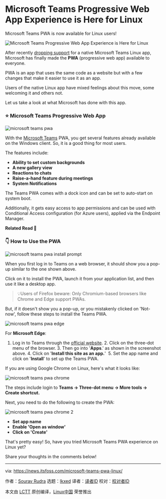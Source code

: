 [#]: subject: "Microsoft Teams Progressive Web App Experience is Here for Linux"
[#]: via: "https://news.itsfoss.com/microsoft-teams-pwa-linux/"
[#]: author: "Sourav Rudra https://news.itsfoss.com/author/sourav/"
[#]: collector: "lkxed"
[#]: translator: " "
[#]: reviewer: " "
[#]: publisher: " "
[#]: url: " "

Microsoft Teams Progressive Web App Experience is Here for Linux
======

Microsoft Teams PWA is now available for Linux users!

![Microsoft Teams Progressive Web App Experience is Here for Linux][1]

After recently [dropping support][2] for a native Microsoft Teams Linux app, Microsoft has finally made the **PWA** (progressive web app) available to everyone.

PWA is an app that uses the same code as a website but with a few changes that make it easier to use it as an app.

Users of the native Linux app have mixed feelings about this move, some welcoming it and others not.

Let us take a look at what Microsoft has done with this app.

### ⭐ Microsoft Teams Progressive Web App

![microsoft teams pwa][3]

With the [Microsoft Teams][4] PWA, you get several features already available on the Windows client. So, it is a good thing for most users.

The features include:

- **Ability to set custom backgrounds**
- **A new gallery view**
- **Reactions to chats**
- **Raise-a-hand feature during meetings**
- **System Notifications**

The Teams PWA comes with a dock icon and can be set to auto-start on system boot.

Additionally, it gets easy access to app permissions and can be used with Conditional Access configuration (for Azure users), applied via the Endpoint Manager.

**Related Read 📖**

### 👇 How to Use the PWA

![microsoft teams pwa install prompt][5]

When you first log in to Teams on a web browser, it should show you a pop-up similar to the one shown above.

Click on it to install the PWA, launch it from your application list, and then use it like a desktop app.

> 💡Users of Firefox beware: Only Chromium-based browsers like Chrome and Edge support PWAs.

But, if it doesn't show you a pop-up, or you mistakenly clicked on 'Not-now', follow these steps to install the Teams PWA.

![microsoft teams pwa edge][6]

For **Microsoft Edge**:

1. Log in to Teams through the [official website][7]. 2. Click on the three-dot menu of the browser. 3. Then go into '**Apps**.' as shown in the screenshot above. 4. Click on '**Install this site as an app.**'  5. Set the app name and click on '**Install**' to set up the Teams PWA.

If you are using Google Chrome on Linux, here's what it looks like:

![microsoft teams pwa chrome][8]

The steps include login to **Teams → Three-dot menu → More tools → Create shortcut.**

Next, you need to do the following to create the PWA:

![microsoft teams pwa chrome 2][9]

- **Set app name**
- **Enable 'Open as window'**
- **Click on 'Create'**

That's pretty easy! So, have you tried Microsoft Teams PWA experience on Linux yet?

Share your thoughts in the comments below!

--------------------------------------------------------------------------------

via: https://news.itsfoss.com/microsoft-teams-pwa-linux/

作者：[Sourav Rudra][a]
选题：[lkxed][b]
译者：[译者ID](https://github.com/译者ID)
校对：[校对者ID](https://github.com/校对者ID)

本文由 [LCTT](https://github.com/LCTT/TranslateProject) 原创编译，[Linux中国](https://linux.cn/) 荣誉推出

[a]: https://news.itsfoss.com/author/sourav/
[b]: https://github.com/lkxed
[1]: https://news.itsfoss.com/content/images/size/w1200/2022/11/ms-teams-pwa-arrives-on-linux.png
[2]: https://news.itsfoss.com/microsoft-linux-app-retire/
[3]: https://news.itsfoss.com/content/images/2022/11/MicrosoftTeams_PWA.png
[4]: https://www.microsoft.com/en-in/microsoft-teams/group-chat-software
[5]: https://news.itsfoss.com/content/images/2022/11/MicrosoftTeams_PWA_Install.png
[6]: https://news.itsfoss.com/content/images/2022/11/MicrosoftTeams_PWA_Edge.png
[7]: https://teams.live.com
[8]: https://news.itsfoss.com/content/images/2022/11/MicrosoftTeams_PWA_Chrome.png
[9]: https://news.itsfoss.com/content/images/2022/11/MicrosoftTeams_PWA_Chrome_2.png
